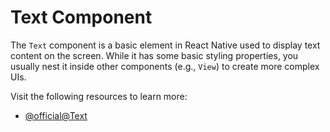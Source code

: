 # Text Component

The `Text` component is a basic element in React Native used to display text content on the screen. While it has some basic styling properties, you usually nest it inside other components (e.g., `View`) to create more complex UIs.

Visit the following resources to learn more:

- [@official@Text](https://reactnative.dev/docs/text)
